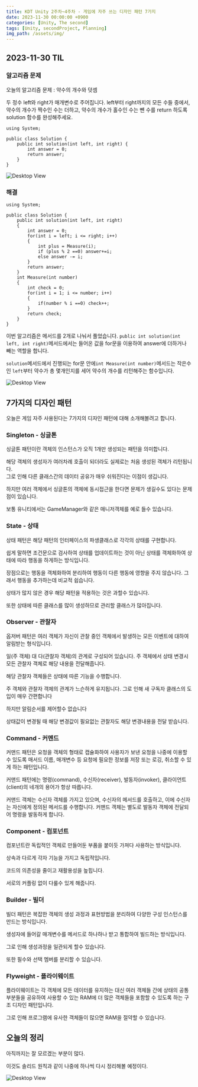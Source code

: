 ```yaml
---
title: KDT Unity 2주차~4주차 - 게임에 자주 쓰는 디자인 패턴 7가지
date: 2023-11-30 00:00:00 +0900
categories: [Unity, The second]
tags: [Unity, secondProject, Planning]
img_path: /assets/img/
---
```


## 2023-11-30 TIL

### 알고리즘 문제

오늘의 알고리즘 문제 : 약수의 개수와 덧셈

두 정수 left와 right가 매개변수로 주어집니다. left부터 right까지의 모든 수들 중에서, 약수의 개수가 짝수인 수는 더하고, 약수의 개수가 홀수인 수는 뺀 수를 return 하도록 solution 함수를 완성해주세요.

```
using System;

public class Solution {
    public int solution(int left, int right) {
        int answer = 0;
        return answer;
    }
}
```

![Desktop View](test.png)

### 해결

```
using System;

public class Solution {
    public int solution(int left, int right)
    {
        int answer = 0;
        for(int i = left; i <= right; i++)
        {
            int plus = Measure(i);
            if (plus % 2 ==0) answer+=i;
            else answer -= i;
        }
        return answer;
    }
    int Measure(int number)
    {
        int check = 0;
        for(int i = 1; i <= number; i++)
        {
            if(number % i ==0) check++;
        }
        return check;
    }
}
```

이번 알고리즘은 메서드를 2개로 나눠서 풀었습니다.
`public int solution(int left, int right)`메서드에서는 들어온 값을 for문을 이용하여 answer에 더하거나 빼는 역할을 합니다.

`solution`메서드에서 진행되는 for문 안에`int Measure(int number)`메서드는 작은수인 `left`부터 약수가 총 몇개인지를 세어 약수의 개수를 리턴해주는 함수입니다.

![Desktop View](test.png)

## 7가지의 디자인 패턴

오늘은 게임 자주 사용된다는 7가지의 디자인 패턴에 대해 소개해볼려고 합니다.

### Singleton - 싱글톤

싱글톤 패턴이란 객체의 인스턴스가 오직 1개만 생성되는 패턴을 의미합니다.

해당 객체의 생성자가 여러차례 호출이 되더라도 실제로는 처음 생성된 객체가 리턴됩니다.<br>
그로 인해 다른 클래스간의 데이터 공유가 매우 쉬워진다는 이점이 생깁니다.

하지만 여러 객체에서 싱글톤의 객체에 동시접근을 한다면 문제가 생길수도 있다는 문제점이 있습니다.

보통 유니티에서는 GameManager와 같은 매니저객체를 예로 들수 있습니다.

### State - 상태

상태 패턴은 해당 패턴의 인터페이스의 파생클래스로 각각의 상태를 구현합니다.

쉽게 말하면 조건문으로 검사하여 상태를 업데이트하는 것이 아닌 상태를 객체화하여 상태에 따라 행동을 하게하는 방식입니다.

장점으로는 행동을 객체화하여 분리하여 행동이 다른 행동에 영향을 주지 않습니다. 그래서 행동을 추가하는데 비교적 쉽습니다.

상태가 많지 않은 경우 해당 패턴을 적용하는 것은 과할수 있습니다.

또한 상태에 따른 클래스를 많이 생성하므로 관리할 클래스가 많아집니다.

### Observer - 관찰자

옵저버 패턴은 여러 객체가 자신이 관찰 중인 객체에서 발생하는 모든 이벤트에 대하여 알림받는 형식입니다.

일(주 객체) 대 다(관찰자 객체)의 관계로 구성되어 있습니다.
주 객체에서 상태 변경시 모든 관찰자 객체로 해당 내용을 전달해줍니다.

해당 관찰자 객체들은 상태에 따른 기능을 수행합니다.

주 객체와 관찰자 객체의 관계가 느슨하게 유지됩니다. 그로 인해 새 구독자 클래스의 도입이 매우 간편합니다

하지만 알림순서를 제어할수 없습니다

상태값이 변경될 때 해당 변경값이 필요없는 관찰자도 해당 변경내용을 전달 받습니다.

### Command - 커멘드

커맨드 패턴은 요청을 객체의 형태로 캡슐화하여 사용자가 보낸 요청을 나중에 이용할 수 있도록 매서드 이름, 매개변수 등 요청에 필요한 정보를 저장 또는 로깅, 취소할 수 있게 하는 패턴입니다.

커맨드 패턴에는 명령(command), 수신자(receiver), 발동자(invoker), 클라이언트(client)의 네개의 용어가 항상 따릅니다.

커맨드 객체는 수신자 객체를 가지고 있으며, 수신자의 메서드를 호출하고, 이에 수신자는 자신에게 정의된 메서드를 수행합니다. 커맨드 객체는 별도로 발동자 객체에 전달되어 명령을 발동하게 합니다.

### Component - 컴포넌트

컴포넌트란 독립적인 객체로 만들어둔 부품을 붙이듯 가져다 사용하는 방식입니다.

상속과 다르게 각자 기능을 가지고 독립적입니다.

코드의 의존성을 줄이고 재활용성을 높힙니다.

서로의 커플링 없이 다룰수 있게 해줍니다.

### Builder - 빌더

빌더 패턴은 복잡한 객체의 생성 과정과 표현방법을 분리하여 다양한 구성 인스턴스를 만드는 방식입니다.

생성자에 들어갈 매개변수를 메서드로 하나하나 받고 통합하여 빌드하는 방식입니다.

그로 인해 생성과정을 일관되게 할수 있습니다.

또한 필수와 선택 멤버를 분리할 수 있습니다.

### Flyweight - 플라이웨이트

플라이웨이트는 각 객체에 모든 데이터를 유지하는 대신 여러 객체들 간에 상태의 공통 부분들을 공유하여 사용할 수 있는 RAM에 더 많은 객체들을 포함할 수 있도록 하는 구조 디자인 패턴입니다.

그로 인해 프로그램에 유사한 객체들이 많으면 RAM을 절약할 수 있습니다.

## 오늘의 정리

아직까지는 잘 모르겠는 부분이 많다.

이것도 솔리드 원칙과 같이 나중에 하나씩 다시 정리해볼 예정이다.

![Desktop View](test.png)
